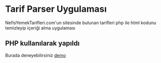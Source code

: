 # Tarif Parser Uygulaması
NefisYemekTarifleri.com'un sitesinde bulunan tarifleri php ile html kodunu temizleyip içeriği alma uygulaması

## PHP kullanılarak yapıldı

Burada deneyebilirsiniz [demo](http://tarif.oguzydz.me)
